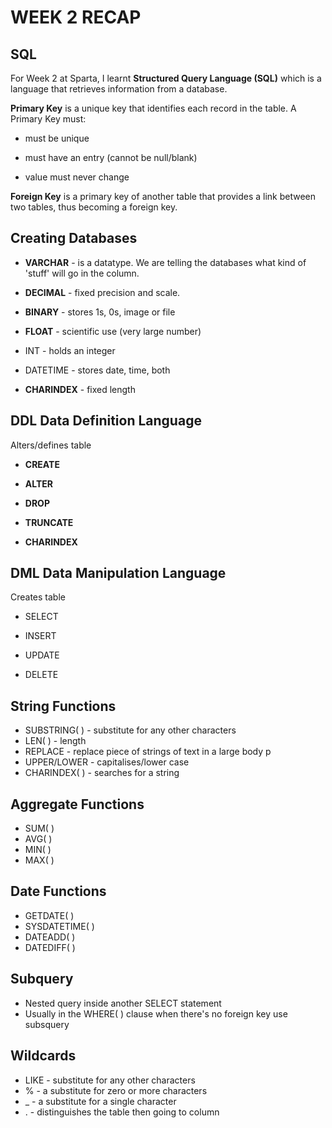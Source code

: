 # WEEK 2 RECAP

## SQL

<p>For Week 2 at Sparta, I learnt <b>Structured Query Language (SQL)</b> which is a language that retrieves information from a database.</p>

<b>Primary Key</b> is a unique key that identifies each record in the table. A Primary Key must:
* <p>must be unique </p>
* <p>must have an entry (cannot be null/blank)</p>
* <p>value must never change</p>

<b>Foreign Key</b> is a primary key of another table that provides a link between two tables, thus becoming a foreign key.

## Creating Databases
* <p><b>VARCHAR</b> - is a datatype. We are telling the databases what kind of 'stuff' will go in the column.</p>
* <p><b>DECIMAL</b> - fixed precision and scale.</p>
* <p><b>BINARY</b> - stores 1s, 0s, image or file</p>
* <p><b>FLOAT</b> - scientific use (very large number)</p>
* <p></b>INT</b> - holds an integer</p>
* <p></b>DATETIME</b> - stores date, time, both</p>
* <p><b>CHARINDEX</b> - fixed length</p>

## DDL Data Definition Language
Alters/defines table
* <p><b>CREATE</p></b>
* <p><b>ALTER</p></b>
* <p><b>DROP</p></b>
* <p><b>TRUNCATE</p></b>
* <p><b>CHARINDEX</p></b>

## DML Data Manipulation Language
Creates table
* <p>SELECT</p>
* <p>INSERT</p>
* <p>UPDATE</p>
* <p>DELETE</p>

## String Functions
* SUBSTRING( ) - substitute for any other characters
* LEN( ) - length
* REPLACE - replace piece of strings of text in a large body p
* UPPER/LOWER - capitalises/lower case
* CHARINDEX( ) - searches for a string

## Aggregate Functions
* SUM( )
* AVG( )
* MIN( )
* MAX( )

## Date Functions
* GETDATE( )
* SYSDATETIME( )
* DATEADD( )
* DATEDIFF( )

## Subquery
* Nested query inside another SELECT statement
* Usually in the WHERE( ) clause when there's no foreign key use subsquery

## Wildcards
* LIKE - substitute for any other characters
* % - a substitute for zero or more characters
* _ - a substitute for a single character
* . - distinguishes the table then going to column
